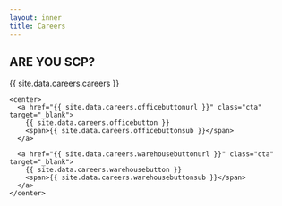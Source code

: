```yaml
---
layout: inner
title: Careers
---
```


<div class="careers">
  <div class="md">
    <h2>ARE YOU SCP?</h2>
    {{ site.data.careers.careers }}

    <center>
      <a href="{{ site.data.careers.officebuttonurl }}" class="cta" target="_blank">
        {{ site.data.careers.officebutton }} 
        <span>{{ site.data.careers.officebuttonsub }}</span>
      </a>

      <a href="{{ site.data.careers.warehousebuttonurl }}" class="cta" target="_blank">
        {{ site.data.careers.warehousebutton }} 
        <span>{{ site.data.careers.warehousebuttonsub }}</span>
      </a>
    </center>
  </div>
</div>